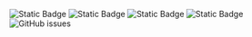 ![Static Badge](https://img.shields.io/badge/blacklists-60-000000) ![Static Badge](https://img.shields.io/badge/blacklisted-2684314-cc0000) ![Static Badge](https://img.shields.io/badge/whitelisted-2244-00CC00) ![Static Badge](https://img.shields.io/badge/streaming_blacklist-28107-000000) ![GitHub issues](https://img.shields.io/github/issues/fabriziosalmi/blacklists)
